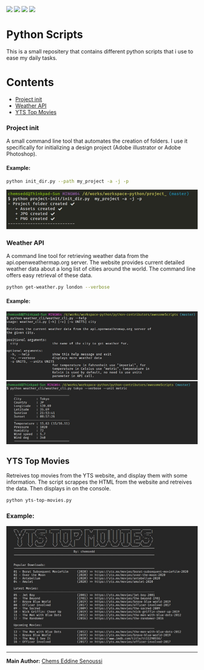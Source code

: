 ![](https://img.shields.io/badge/author-chemsedd-%23c10000?style=for-the-badge)
![](https://img.shields.io/github/last-commit/chemsedd/python-scripts?style=for-the-badge)
![](https://img.shields.io/github/stars/chemsedd/python-scripts?style=for-the-badge)
![](https://img.shields.io/github/license/chemsedd/python-scripts?style=for-the-badge)

# Python Scripts

This is a small repositery that contains different python scripts that i use to ease my daily tasks.

# Contents

- [Project init](https://github.com/chemsedd/python-scripts/tree/master/project-init)
- [Weather API](https://github.com/chemsedd/python-scripts/tree/master/weather-api)
- [YTS Top Movies](https://github.com/chemsedd/python-scripts/tree/master/yts-top-movies)

### Project init
A small command line tool that automates the creation of folders. I use it specifically for initializing a design project (Adobe illustrator or Adobe Photoshop).

#### Example:
```bash
python init_dir.py --path my_project -a -j -p
```
![Project init script](screenshots/project-init.jpg)


### Weather API
A command line tool for retrieving weather data from the api.openweathermap.org server. The website provides current detailed weather data about a long list of cities around the world. The command line offers easy retrieval of these data.

```bash
python get-weather.py london --verbose
```

#### Example:
![weather-cli-help](screenshots/weather_cli_help.jpg)
![weather-cli-example](screenshots/weather_cli_example.jpg)


## YTS Top Movies
Retreives top movies from the YTS website, and display them with some information. The script scrappes the HTML from the website and retreives the data. Then displays in on the console.

```bash
python yts-top-movies.py
```

### Example:
![YTS TOP MOVIES](screenshot/../screenshots/yts-top-movies.jpg)

----------------
**Main Author:** [Chems Eddine Senoussi](https://github.com/chemsedd)
